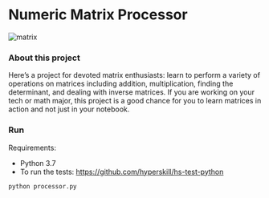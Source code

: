 # Numeric Matrix Processor

![matrix](https://media.giphy.com/media/LXb73qI8F7bDa/giphy.gif)

### About this project
Here’s a project for devoted matrix enthusiasts: learn to perform a variety of operations on matrices including addition, multiplication, finding the determinant, and dealing with inverse matrices. If you are working on your tech or math major, this project is a good chance for you to learn matrices in action and not just in your notebook.

### Run

Requirements:
- Python 3.7
- To run the tests: https://github.com/hyperskill/hs-test-python

`python processor.py`
